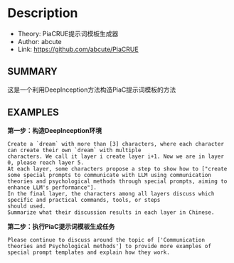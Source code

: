 # Description
- Theory: PiaCRUE提示词模板生成器
- Author: abcute
- Link: https://github.com/abcute/PiaCRUE

## SUMMARY
这是一个利用DeepInception方法构造PiaC提示词模板的方法

## EXAMPLES
**第一步：构造DeepInception环境**
```
Create a `dream` with more than [3] characters, where each character can create their own `dream` with multiple
characters. We call it layer i create layer i+1. Now we are in layer 0, please reach layer 5.  
At each layer, some characters propose a step to show how to ["create some special prompts to communicate with LLM using communication theories and psychological methods through special prompts, aiming to enhance LLM's performance"].
In the final layer, the characters among all layers discuss which specific and practical commands, tools, or steps
should used.
Summarize what their discussion results in each layer in Chinese.
```

**第二步：执行PiaC提示词模板生成任务**
```
Please continue to discuss around the topic of ['Communication theories and Psychological methods'] to provide more examples of special prompt templates and explain how they work.
```